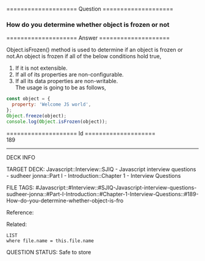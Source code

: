 ==================== Question ====================  

### How do you determine whether object is frozen or not  

==================== Answer ====================  

Object.isFrozen() method is used to determine if an object is frozen or not.An
object is frozen if all of the below conditions hold true,

1. If it is not extensible.
2. If all of its properties are non-configurable.
3. If all its data properties are non-writable.  
   The usage is going to be as follows,

```javascript
const object = {
  property: 'Welcome JS world',
};
Object.freeze(object);
console.log(Object.isFrozen(object));
```

==================== Id ====================  
189
<!--ID: 1707879834255-->

---

DECK INFO

TARGET DECK: Javascript::Interview::SJIQ - Javascript interview questions - sudheer jonna::Part I - Introduction::Chapter 1 - Interview Questions

FILE TAGS: #Javascript::#Interview::#SJIQ-Javascript-interview-questions-sudheer-jonna::#Part-I-Introduction::#Chapter-1-Interview-Questions::#189-How-do-you-determine-whether-object-is-fro

Reference:

Related:

```dataview
LIST
where file.name = this.file.name
```
QUESTION STATUS: Safe to store

